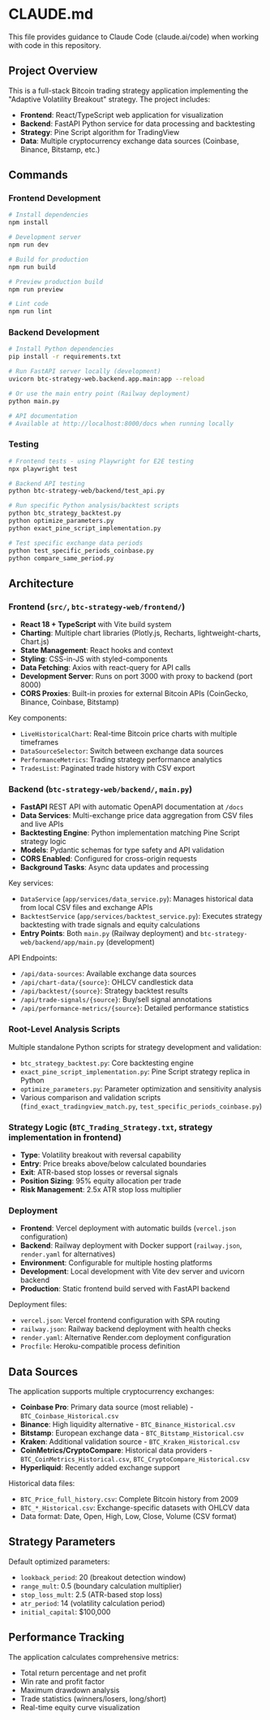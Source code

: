 # CLAUDE.md

This file provides guidance to Claude Code (claude.ai/code) when working with code in this repository.

## Project Overview

This is a full-stack Bitcoin trading strategy application implementing the "Adaptive Volatility Breakout" strategy. The project includes:
- **Frontend**: React/TypeScript web application for visualization
- **Backend**: FastAPI Python service for data processing and backtesting
- **Strategy**: Pine Script algorithm for TradingView
- **Data**: Multiple cryptocurrency exchange data sources (Coinbase, Binance, Bitstamp, etc.)

## Commands

### Frontend Development
```bash
# Install dependencies
npm install

# Development server
npm run dev

# Build for production  
npm run build

# Preview production build
npm run preview

# Lint code
npm run lint
```

### Backend Development
```bash
# Install Python dependencies
pip install -r requirements.txt

# Run FastAPI server locally (development)
uvicorn btc-strategy-web.backend.app.main:app --reload

# Or use the main entry point (Railway deployment)
python main.py

# API documentation
# Available at http://localhost:8000/docs when running locally
```

### Testing
```bash
# Frontend tests - using Playwright for E2E testing
npx playwright test

# Backend API testing
python btc-strategy-web/backend/test_api.py

# Run specific Python analysis/backtest scripts
python btc_strategy_backtest.py
python optimize_parameters.py
python exact_pine_script_implementation.py

# Test specific exchange data periods
python test_specific_periods_coinbase.py
python compare_same_period.py
```

## Architecture

### Frontend (`src/`, `btc-strategy-web/frontend/`)
- **React 18 + TypeScript** with Vite build system
- **Charting**: Multiple chart libraries (Plotly.js, Recharts, lightweight-charts, Chart.js)
- **State Management**: React hooks and context
- **Styling**: CSS-in-JS with styled-components
- **Data Fetching**: Axios with react-query for API calls
- **Development Server**: Runs on port 3000 with proxy to backend (port 8000)
- **CORS Proxies**: Built-in proxies for external Bitcoin APIs (CoinGecko, Binance, Coinbase, Bitstamp)

Key components:
- `LiveHistoricalChart`: Real-time Bitcoin price charts with multiple timeframes
- `DataSourceSelector`: Switch between exchange data sources
- `PerformanceMetrics`: Trading strategy performance analytics
- `TradesList`: Paginated trade history with CSV export

### Backend (`btc-strategy-web/backend/`, `main.py`)
- **FastAPI** REST API with automatic OpenAPI documentation at `/docs`
- **Data Services**: Multi-exchange price data aggregation from CSV files and live APIs
- **Backtesting Engine**: Python implementation matching Pine Script strategy logic
- **Models**: Pydantic schemas for type safety and API validation
- **CORS Enabled**: Configured for cross-origin requests
- **Background Tasks**: Async data updates and processing

Key services:
- `DataService` (`app/services/data_service.py`): Manages historical data from local CSV files and exchange APIs
- `BacktestService` (`app/services/backtest_service.py`): Executes strategy backtesting with trade signals and equity calculations
- **Entry Points**: Both `main.py` (Railway deployment) and `btc-strategy-web/backend/app/main.py` (development)

API Endpoints:
- `/api/data-sources`: Available exchange data sources
- `/api/chart-data/{source}`: OHLCV candlestick data
- `/api/backtest/{source}`: Strategy backtest results
- `/api/trade-signals/{source}`: Buy/sell signal annotations
- `/api/performance-metrics/{source}`: Detailed performance statistics

### Root-Level Analysis Scripts
Multiple standalone Python scripts for strategy development and validation:
- `btc_strategy_backtest.py`: Core backtesting engine
- `exact_pine_script_implementation.py`: Pine Script strategy replica in Python
- `optimize_parameters.py`: Parameter optimization and sensitivity analysis
- Various comparison and validation scripts (`find_exact_tradingview_match.py`, `test_specific_periods_coinbase.py`)

### Strategy Logic (`BTC_Trading_Strategy.txt`, strategy implementation in frontend)
- **Type**: Volatility breakout with reversal capability
- **Entry**: Price breaks above/below calculated boundaries
- **Exit**: ATR-based stop losses or reversal signals
- **Position Sizing**: 95% equity allocation per trade
- **Risk Management**: 2.5x ATR stop loss multiplier

### Deployment
- **Frontend**: Vercel deployment with automatic builds (`vercel.json` configuration)
- **Backend**: Railway deployment with Docker support (`railway.json`, `render.yaml` for alternatives)
- **Environment**: Configurable for multiple hosting platforms
- **Development**: Local development with Vite dev server and uvicorn backend
- **Production**: Static frontend build served with FastAPI backend

Deployment files:
- `vercel.json`: Vercel frontend configuration with SPA routing
- `railway.json`: Railway backend deployment with health checks
- `render.yaml`: Alternative Render.com deployment configuration
- `Procfile`: Heroku-compatible process definition

## Data Sources

The application supports multiple cryptocurrency exchanges:
- **Coinbase Pro**: Primary data source (most reliable) - `BTC_Coinbase_Historical.csv`
- **Binance**: High liquidity alternative - `BTC_Binance_Historical.csv`
- **Bitstamp**: European exchange data - `BTC_Bitstamp_Historical.csv`
- **Kraken**: Additional validation source - `BTC_Kraken_Historical.csv`
- **CoinMetrics/CryptoCompare**: Historical data providers - `BTC_CoinMetrics_Historical.csv`, `BTC_CryptoCompare_Historical.csv`
- **Hyperliquid**: Recently added exchange support

Historical data files:
- `BTC_Price_full_history.csv`: Complete Bitcoin history from 2009
- `BTC_*_Historical.csv`: Exchange-specific datasets with OHLCV data
- Data format: Date, Open, High, Low, Close, Volume (CSV format)

## Strategy Parameters

Default optimized parameters:
- `lookback_period`: 20 (breakout detection window)
- `range_mult`: 0.5 (boundary calculation multiplier) 
- `stop_loss_mult`: 2.5 (ATR-based stop loss)
- `atr_period`: 14 (volatility calculation period)
- `initial_capital`: $100,000

## Performance Tracking

The application calculates comprehensive metrics:
- Total return percentage and net profit
- Win rate and profit factor
- Maximum drawdown analysis
- Trade statistics (winners/losers, long/short)
- Real-time equity curve visualization